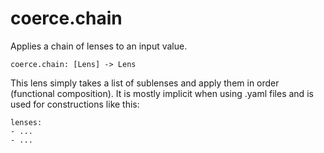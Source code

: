 # coerce.chain

Applies a chain of lenses to an input value.

```
coerce.chain: [Lens] -> Lens
```

This lens simply takes a list of sublenses and apply
them in order (functional composition). It is mostly implicit
when using .yaml files and is used for constructions like
this:

```
lenses:
- ...
- ...
```
